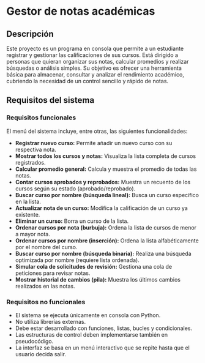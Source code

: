 # Gestor de notas académicas

## Descripción
Este proyecto es un programa en consola que permite a un estudiante registrar y gestionar las calificaciones de sus cursos. Está dirigido a personas que quieran organizar sus notas, calcular promedios y realizar búsquedas o análisis simples.
Su objetivo es ofrecer una herramienta básica para almacenar, consultar y analizar el rendimiento académico, cubriendo la necesidad de un control sencillo y rápido de notas.

## Requisitos del sistema
### Requisitos funcionales
El menú del sistema incluye, entre otras, las siguientes funcionalidades:

- **Registrar nuevo curso:** Permite añadir un nuevo curso con su respectiva nota.
- **Mostrar todos los cursos y notas:** Visualiza la lista completa de cursos registrados.
- **Calcular promedio general:** Calcula y muestra el promedio de todas las notas.
- **Contar cursos aprobados y reprobados:** Muestra un recuento de los cursos según su estado (aprobado/reprobado).
- **Buscar curso por nombre (búsqueda lineal):** Busca un curso específico en la lista.
- **Actualizar nota de un curso:** Modifica la calificación de un curso ya existente.
- **Eliminar un curso:** Borra un curso de la lista.
- **Ordenar cursos por nota (burbuja):** Ordena la lista de cursos de menor a mayor nota.
- **Ordenar cursos por nombre (inserción):** Ordena la lista alfabéticamente por el nombre del curso.
- **Buscar curso por nombre (búsqueda binaria):** Realiza una búsqueda optimizada por nombre (requiere lista ordenada).
- **Simular cola de solicitudes de revisión:** Gestiona una cola de peticiones para revisar notas.
- **Mostrar historial de cambios (pila):** Muestra los últimos cambios realizados en las notas.

### Requisitos no funcionales
- El sistema se ejecuta únicamente en consola con Python.
- No utiliza librerías externas.
- Debe estar desarrollado con funciones, listas, bucles y condicionales.
- Las estructuras de control deben implementarse también en pseudocódigo.
- La interfaz se basa en un menú interactivo que se repite hasta que el usuario decida salir.
